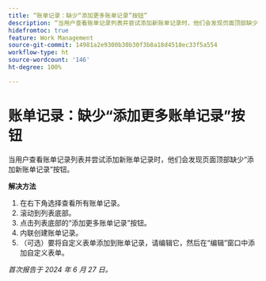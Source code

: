 ```yaml
---
title: “账单记录：缺少“添加更多账单记录”按钮”
description: “当用户查看账单记录列表并尝试添加新账单记录时，他们会发现页面顶部缺少“添加新账单记录”按钮。”
hidefromtoc: true
feature: Work Management
source-git-commit: 14981a2e9300b30b30f3b8a18d4518ec33f5a554
workflow-type: ht
source-wordcount: '146'
ht-degree: 100%

---
```



# 账单记录：缺少“添加更多账单记录”按钮

当用户查看账单记录列表并尝试添加新账单记录时，他们会发现页面顶部缺少“添加新账单记录”按钮。

**解决方法**

1. 在右下角选择查看所有账单记录。
1. 滚动到列表底部。
1. 点击列表底部的“添加更多账单记录”按钮。
1. 内联创建账单记录。
1. （可选）要将自定义表单添加到账单记录，请编辑它，然后在“编辑”窗口中添加自定义表单。

_首次报告于 2024 年 6 月 27 日。_
